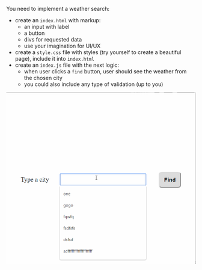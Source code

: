 You need to implement a weather search:
- create an `index.html` with markup:
    - an input with label
    - a button
    - divs for requested data
    - use your imagination for UI/UX
- create a `style.css` file with styles (try yourself to create a beautiful page), include it into `index.html`
- create an `index.js` file with the next logic:
    - when user clicks a `find` button, user should see the weather from the chosen city
    - you could also include any type of validation (up to you)
    
![homework example](./homework-demo.gif)
